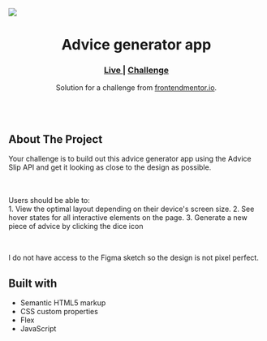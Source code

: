 <img src="https://res.cloudinary.com/dz209s6jk/image/upload/f_auto,q_auto,w_700/Challenges/l0nkljeqewyxuw0vedhd.jpg"></img>


<h1 align="center">Advice generator app</h1>

<div align="center">
  <h3>
    <a href="https://sabapangani.github.io/adviceGenerator/" color="white">
      Live
    </a>
   <span> | </span>
    <a href="https://www.frontendmentor.io/challenges/advice-generator-app-QdUG-13db">
      Challenge
    </a>
  </h3>
</div>
<div align="center">
   Solution for a challenge from  <a href="https://www.frontendmentor.io/solutions/advice-generator-app-JHhLWC_iNk" target="_blank">frontendmentor.io</a>.
</div>
<br>
<br>
<br>

## About The Project
Your challenge is to build out this advice generator app using the Advice Slip API and get it looking as close to the design as possible.

<br><br>Users should be able to:
<br>1. View the optimal layout depending on their device's screen size.
2. See hover states for all interactive elements on the page.
3. Generate a new piece of advice by clicking the dice icon
<br>

<br> <p>I do not have access to the Figma sketch so the design is not pixel perfect.</p>




## Built with 

- Semantic HTML5 markup
- CSS custom properties
- Flex
- JavaScript





